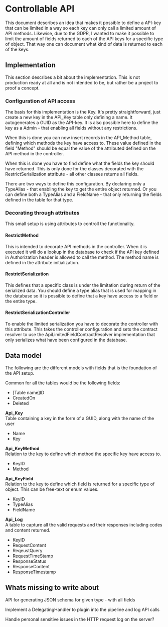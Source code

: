 # Controllable API
This document describes an idea that makes it possible to define a API-key that can be limited in a way so each key can only call a limited amount of API methods.
Likewise, due to the GDPR, I wanted to make it possible to limit the amount of fields returned to each of the API keys for a specific type of object. That way one can document what kind of data is returned to each of the keys.

## Implementation
This section describes a bit about the implementation. This is not production ready at all and is not intended to be, but rather be a project to proof a concept.

### Configuration of API access
The basis for this implementation is the Key. It's pretty straightforward, just create a new key in the API_Key table only defining a name. It autogenerates a GUID as the API-key. It is also possible here to define the key as a Admin - that enabling all fields without any restrictions.

When this is done you can now insert records in the API_Method table, defining which methods the key have access to. These value defined in the field "Method" should be equal the value of the attributed defined on the API method in the controller.

When this is done you have to find define what the fields the key should have returned. This is only done for the classes decorated with the RestrictSerialization attribute - all other classes returns all fields.

There are two ways to define this configuration. By declaring only a TypeAlias - that enabling the key to get the entire object returned. Or you can define both a TypeAlias and a FieldName - that only returning the fields defined in the table for that type.

### Decorating through attributes
This small setup is using attributes to controll the functionality. 

#### RestrictMethod
This is intended to decorate API methods in the controller. When it is executed it will do a lookup in the database to check if the API key defined in Authorization header is allowed to call the method. The method name is defined in the attribute initialization.

#### RestrictSerialization
This defines that a specific class is under the limitation during return of the serialized data. You should define a type alias that is used for mapping in the database so it is possible to define that a key have access to a field or the entire type.

#### RestrictSerializationController
To enable the limited serialization you have to decorate the controller with this attribute. This takes the controller configuration and sets the contract resolver to use the ApiLimitedFieldContractResolver implementation that only serializes what have been configured in the database.

## Data model
The following are the different models with fields that is the foundation of the API setup.

Common for all the tables would be the following fields:
* [Table name]ID
* CreatedOn
* Deleted

__Api_Key__  
Table containing a key in the form of a GUID, along with the name of the user 
* Name
* Key

__Api_KeyMethod__  
Relation to the key to define which method the specific key have access to.
* KeyID
* Method

__Api_KeyField__  
Relation to the key to define which field is returned for a specific type of object. This can be free-text or enum values.
* KeyID
* TypeAlias
* FieldName

__Api_Log__  
A table to capture all the valid requests and their responses including codes and content returned.
* KeyID
* RequestContent
* ReqeustQuery
* RequestTimeStamp
* ResponseStatus
* ResponseContent
* ResponseTimestamp


## Whats missing to write about

API for generating JSON schema for given type - with all fields

Implement a DelegatingHandler to plugin into the pipeline and log API calls

Handle personal sensitive issues in the HTTP request log on the server?